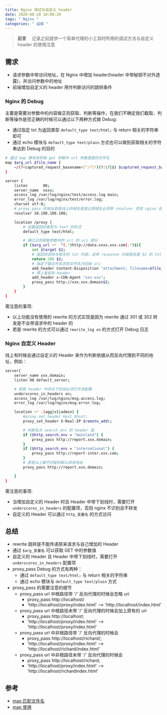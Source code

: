 ```yaml
---
title: Nginx 调试与自定义 header
date: 2020-08-20 10:00:29
tags: " Nginx "
categories: " 运维 "
---
```


> **前言**
　记录之前提供一个简单代理的小工具时所用的调试方法与自定义 header 的使用注意

## 需求

- 请求参数中带访问地址，在 Nginx 中增加 header(header 中带秘钥不对外透露)，并访问参数中的地址
- 前端增加自定义的 header 用作判断访问的跳转条件

### Nginx 的 Debug

主要是需要对参数中的内容做正则获取、判断等操作，在我们不确定我们截取、判断等操作是否正确的时候可以通过以下两种方式做 Debug:

- 通过指定 txt 为返回类型 `default_type text/html;` 与 return 相关的字符串即可
- 通过 echo 模块与 `default_type text/plain` 方式也可以做到获取相关的字符串达到 Debug 的目的

```bash
# 通过 map 模块来获取 get 参数中 url 参数里面的文件名
map $arg_url $file_name {
    ~/(?<captured_request_basename>[^/?]*)(?:\?|$) $captured_request_basename;
}

server {
    listen       80;
    server_name  xxxx;
    access_log /var/log/nginx/test/access.log main;
    error_log /var/log/nginx/test/error.log;
    charset utf-8;
    # proxy_pass 的地址若是线上的域名或是公网域名必须带 resolver 否则 nginx 会报解析不了
    resolver 10.100.100.100;

    location /proxy {
        # 设置返回的类型为 text 的形式
        default_type text/html;

        # 通过正则获取参数中的 url 的 uri 部分
        if ($arg_url ~*  ^(.*)http://data.xxxx.xxx.com(.*)$){
            set $target $2;
            # 返回状态码与相关的 txt 内容，这样 response 内容就会是 $2 的 txt content
            return 200 $2;
            # 指定下载文件名否则文件名为初始 uri
            add_header Content-Disposition "attachment; filename=$file_name";
            # 带上鉴权的 header
            add_header x-CDN-Agent "xxx-xxx";
            proxy_pass http://xxx.xxx.domain$2;
        }
    }
}
```

需注意的事项:

- 以上功能没有使用的 rewrite 的方式实现是因为 rewrite 通过 301 或 302 转发是不会带请求中的 header 的
- 若是 rewrite 的方式可以通过 `rewrite_log on` 的方式打开 Debug 日志

### Nginx 自定义 Header

线上有时候会通过自定义的 Header 来作为判断依据从而反向代理到不同的地址，例如：

```bash
server{
    server_name xxx.domain;
    listen 80 default_server;

    # 若是 header 中存在下划线必须打开该配置
    underscores_in_headers on;
    access_log /var/log/nginx/msg.access.log;
    error_log /var/log/nginx/msg.error.log;

    location ~* .(agg|v1|admin) {
        #proxy_set_header Host $host;
        proxy_set_header X-Real-IP $remote_addr;

        # 判断名为 search_env 的 header 值
        if ($http_search_env = "mainland") {
            proxy_pass http://report.xxx.domain;
        }
        if ($http_search_env = "international") {
            proxy_pass http://report-inter.xxx.com;
        }
        # 若是以上都不匹配的默认转发地址
        proxy_pass http://report.xxx.domain;

    }
}
```

需注意的事项:

- 当增加自定义的 Header 时且 Header 中带下划线时，需要打开 `underscores_in_headers` 的配置项，否则 nginx 不识别且不转发
- 自定义的 Header 可以通过 `http_变量名` 的方式访问

## 总结

- rewrite 跳转是不能传递原来请求与自己增加的 Header
- 通过 `$arg_变量名` 可以获取 GET 中的参数值
- 自定义的 Header 且 Header 中带下划线时，需要打开 `underscores_in_headers` 配置项
- proxy_pass Debug 的方式有两种：
  - 通过 `default_type text/html;` 与 return 相关的字符串
  - 通过 echo 模块与 `default_type text/plain` 方式
- proxy_pass 的需要注意的细节
  - proxy_pass url 中根路径带 '/' 反向代理的时候会忽略 uri 
    - proxy_pass http://localhost/
    - 'http://localhost/proxy/index.html' --> 'http://localhost/index.html'
  - proxy_pass url 中根路径未带 '/' 反向代理的时候会加上原有的 uri
    - proxy_pass http://localhost;
    - 'http://localhost/proxy/index.html' --> 'http://localhost/proxy/index.html'
  - proxy_pass url 中非根路径带 '/' 反向代理的时候会
    - proxy_pass http://localhost/richard/;
    - 'http://localhost/proxy/index.html' --> 'http://localhost/richard/index.html'
  - proxy_pass url 中非根路径未带 '/' 反向代理的时候会
    - proxy_pass http://localhost/richard;
    - 'http://localhost/proxy/index.html' --> 'http://localhost/richardindex.html'

## 参考

- [map 匹配文件名](https://serverfault.com/questions/381545/how-to-extract-only-the-file-name-from-the-request-uri)
- [map 使用](http://www.ttlsa.com/nginx/using-nginx-map-method/)
